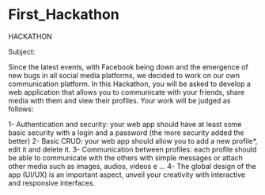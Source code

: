 # First_Hackathon
HACKATHON

Subject:

Since the latest events, with Facebook being down
and the emergence of new bugs in all social media
platforms, we decided to work on our own
communication platform.
In this Hackathon, you will be asked to develop a
web application that allows you to communicate
with your friends, share media with them and
view their profiles.
Your work will be judged as follows:

1- Authentication and security: your web app
should have at least some basic security with a
login and a password (the more security
added the better)
2- Basic CRUD: your web app should allow you
to add a new profile*, edit it and delete it.
3- Communication between profiles: each
profile should be able to communicate with
the others with simple messages or attach
other media such as images, audios, videos e
...
4- The global design of the app (UI/UX) is an
important aspect, unveil your creativity with
interactive and responsive interfaces.
